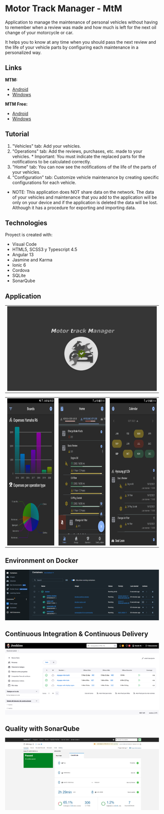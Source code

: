 # Motor Track Manager - MtM
Application to manage the maintenance of personal vehicles without having to remember when a review was made and how much is left for the next oil change of your motorcycle or car.

It helps you to know at any time when you should pass the next review and the life of your vehicle parts by configuring each maintenance in a personalized way.

## Links

**MTM:**
* [Android](https://play.google.com/store/apps/details?id=mtm.ionic.dey125r&hl=en_419)
* [Windows](https://www.microsoft.com/en-us/p/motor-track-manager/9nzcmw19fh21?activetab=pivot:overviewtab)

**MTM Free:**
* [Android](https://play.google.com/store/apps/details?id=mtm.free.ionic.dey125r&hl=en_419)
* [Windows](https://www.microsoft.com/en-us/p/motor-track-manager-free/9pcbjjbqkj59?activetab=pivot:overviewtab)

## Tutorial
   1. "Vehicles" tab: Add your vehicles.
   2. "Operations" tab: Add the reviews, purchases, etc. made to your vehicles.
                  * Important: You must indicate the replaced parts for the notifications to be 
                                         calculated correctly.
   3. "Home" tab: You can now see the notifications of the life of the parts of your vehicles.
   4. "Configuration" tab: Customize vehicle maintenance by creating specific configurations for each vehicle.

* NOTE: This application does NOT share data on the network. The data of your vehicles and maintenance that you add to the application will be only on your device and if the application is deleted the data will be lost. Although it has a procedure for exporting and importing data.

## Technologies
Proyect is created with:
* Visual Code
* HTML5, SCSS3 y Typescript 4.5
* Angular 13
* Jasmine and Karma
* Ionic 6
* Cordova
* SQLite
* SonarQube

## Application

<table>
  <tr>
    <td><img src="./app/images-readme/PantallaInicio.png"></td>
  </tr>
 </table>

<table>
  <!-- <tr>
    <td>Board</td>
    <td>Home</td>
    <td>Calendar</td>
  </tr> -->
  <tr>
    <td><img src="./app/images-readme/Capture1.png" width=270 height=480></td>
    <td><img src="./app/images-readme/Capture2.png" width=270 height=480></td>
    <td><img src="./app/images-readme/Capture3.png" width=270 height=480></td>
  </tr>
 </table>

## Environment on Docker

![MTM-Docker](./app/images-readme/Capture4.png)

## Continuous Integration & Continuous Delivery

![MTM-Jenkins](./app/images-readme/Capture5.png)

## Quality with SonarQube

![MTM-SonarQube](./app/images-readme/Capture6.png)
